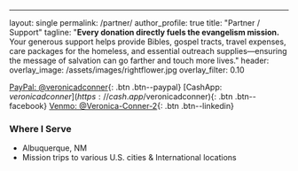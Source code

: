 ---
layout: single
permalink: /partner/
author_profile: true
title: "Partner / Support"
tagline: "**Every donation directly fuels the evangelism mission.** <br>Your generous support helps provide Bibles, gospel tracts, travel expenses, care packages for the homeless, and essential outreach supplies—ensuring the message of salvation can go farther and touch more lives."
header:
  overlay_image: /assets/images/rightflower.jpg
  overlay_filter: 0.10

[PayPal: @veronicadconner](https://paypal.me/veronicadconner){: .btn .btn--paypal}
[CashApp: $veronicadconner](https://cash.app/$veronicadconner){: .btn .btn--facebook}
[Venmo: @Veronica-Conner-2](https://venmo.com/Veronica-Conner-2){: .btn .btn--linkedin}

### Where I Serve
- Albuquerque, NM
- Mission trips to various U.S. cities & International locations